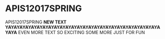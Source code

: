 # APIS12017SPRING
APIS12017SPRING
__**NEW TEXT YAYAYAYAYAYAYAYAYAYAYAYAYAYAYAYAYAYAYAYAYAYAYAYAYAYAYAYAYA**__
EVEN MORE TEXT SO EXCITING
SOME MORE JUST FOR FUN
